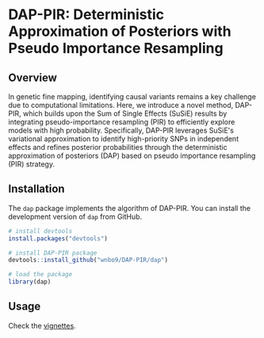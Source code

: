 # DAP-PIR: Deterministic Approximation of Posteriors with Pseudo Importance Resampling

## Overview

In genetic fine mapping, identifying causal variants remains a key challenge due to computational limitations. Here, we introduce a novel method, DAP-PIR, which builds upon the Sum of Single Effects (SuSiE) results by integrating pseudo-importance resampling (PIR) to efficiently explore models with high probability. Specifically, DAP-PIR leverages SuSiE's variational approximation to identify high-priority SNPs in independent effects and refines posterior probabilities through the deterministic approximation of posteriors (DAP) based on pseudo importance resampling (PIR) strategy.

## Installation

The `dap` package implements the algorithm of DAP-PIR. You can install the development version of `dap` from GitHub.

``` r
# install devtools
install.packages("devtools")

# install DAP-PIR package
devtools::install_github("wnbo9/DAP-PIR/dap")

# load the package
library(dap)
```

## Usage

Check the [vignettes](https://github.com/wnbo9/dap-pir/tree/main/dap/vignettes/).
